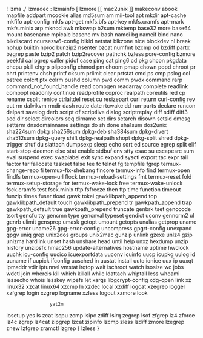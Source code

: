 !                         lzma
./                        lzmadec
:                         lzmainfo
[                         lzmore
[[                        mac2unix
]]                        makeconv
abook                     mapfile
addpart                   mcookie
alias                     md5sum
am                        mii-tool
apt                       mkdir
apt-cache                 mkfifo
apt-config                mkfs
apt-get                   mkfs.bfs
apt-key                   mkfs.cramfs
apt-mark                  mkfs.minix
arp                       mknod
awk                       mkswap
b2sum                     mktemp
base32                    more
base64                    mount
basename                  mpicalc
basenc                    mv
bash                      namei
bg                        nameif
bind                      nano
blkdiscard                ncursesw6-config
blkid                     netstat
blkzone                   nice
blockdev                  nl
break                     nohup
builtin                   nproc
bunzip2                   nsenter
bzcat                     numfmt
bzcmp                     od
bzdiff                    partx
bzgrep                    paste
bzip2                     patch
bzip2recover              pathchk
bzless                    pcre-config
bzmore                    peekfd
cal                       pgrep
caller                    pidof
case                      ping
cat                       ping6
cd                        pkg
chcon                     pkgdata
chcpu                     pkill
chgrp                     plipconfig
chmod                     pm
choom                     pmap
chown                     popd
chroot                    pr
chrt                      printenv
chsh                      printf
cksum                     prlimit
clear                     prtstat
cmd                       ps
cmp                       pslog
col                       pstree
colcrt                    ptx
colrm                     pushd
column                    pwd
comm                      pwdx
command                   rarp
command_not_found_handle  read
compgen                   readarray
complete                  readlink
compopt                   readonly
continue                  readprofile
coproc                    realpath
coreutils                 red
cp                        rename
csplit                    renice
ctrlaltdel                reset
cu                        resizepart
curl                      return
curl-config               rev
cut                       rm
dalvikvm                  rmdir
dash                      route
date                      rtcwake
dd                        run-parts
declare                   runcon
delpart                   savelog
derb                      script
df                        scriptlive
dialog                    scriptreplay
diff                      sdiff
diff3                     sed
dir                       select
dircolors                 seq
dirname                   set
dirs                      setarch
disown                    setsid
dmesg                     setterm
dnsdomainname             settings
do                        sh
done                      sha1sum
dos2unix                  sha224sum
dpkg                      sha256sum
dpkg-deb                  sha384sum
dpkg-divert               sha512sum
dpkg-query                shift
dpkg-realpath             shopt
dpkg-split                shred
dpkg-trigger              shuf
du                        slattach
dumpsexp                  sleep
echo                      sort
ed                        source
egrep                     split
elif                      start-stop-daemon
else                      stat
enable                    stdbuf
env                       stty
esac                      su
escapesrc                 sum
eval                      suspend
exec                      swaplabel
exit                      sync
expand                    sysctl
export                    tac
expr                      tail
factor                    tar
fallocate                 taskset
false                     tee
fc                        telnet
fg                        tempfile
fgrep                     termux-change-repo
fi                        termux-fix-shebang
fincore                   termux-info
find                      termux-open
findfs                    termux-open-url
flock                     termux-reload-settings
fmt                       termux-reset
fold                      termux-setup-storage
for                       termux-wake-lock
free                      termux-wake-unlock
fsck.cramfs               test
fsck.minix                tftp
fsfreeze                  then
ftp                       time
function                  timeout
funzip                    times
fuser                     tload
gawk                      tokei
gawklibpath_append        top
gawklibpath_default       touch
gawklibpath_prepend       tr
gawkpath_append           trap
gawkpath_default          true
gawkpath_prepend          truncate
genbrk                    tset
genccode                  tsort
gencfu                    tty
gencmn                    type
gencnval                  typeset
gendict                   uconv
gennorm2                  ul
genrb                     ulimit
gensprep                  umask
getopt                    umount
getopts                   unalias
getprop                   uname
gpg-error                 uname26
gpg-error-config          uncompress
gpgrt-config              unexpand
gpgv                      uniq
grep                      unix2dos
groups                    unix2mac
gunzip                    unlink
gzexe                     unlz4
gzip                      unlzma
hardlink                  unset
hash                      unshare
head                      until
help                      unxz
hexdump                   unzip
history                   unzipsfx
hmac256                   update-alternatives
hostname                  uptime
hwclock                   uuchk
icu-config                uucico
icuexportdata             uuconv
icuinfo                   uucp
icupkg                    uulog
id                        uuname
if                        uupick
ifconfig                  uusched
in                        uustat
install                   uuto
ionice                    uux
ip                        uuxqt
ipmaddr                   vdir
iptunnel                  vmstat
irqtop                    wait
ischroot                  watch
isosize                   wc
jobs                      wdctl
join                      whereis
kill                      which
killall                   while
ldattach                  whiptail
less                      whoami
lessecho                  whois
lesskey                   wipefs
let                       xargs
libgcrypt-config          xdg-open
link                      xz
linux32                   xzcat
linux64                   xzcmp
ln                        xzdec
local                     xzdiff
logcat                    xzegrep
logger                    xzfgrep
login                     xzgrep
logname                   xzless
logout                    xzmore
look  

                    yat2m
losetup                   yes
ls                        zcat
lscpu                     zcmp
lsipc                     zdiff
lsirq                     zegrep
lsof                      zfgrep
lz4                       zforce
lz4c                      zgrep
lz4cat                    zipgrep
lzcat                     zipinfo
lzcmp                     zless
lzdiff                    zmore
lzegrep                   znew
lzfgrep                   zramctl
lzgrep                    {
lzless                    }
